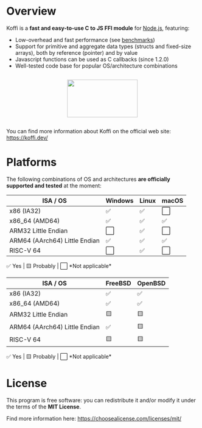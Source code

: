# Overview

Koffi is a **fast and easy-to-use C to JS FFI module** for [Node.js](https://nodejs.org/), featuring:

* Low-overhead and fast performance (see [benchmarks](https://koffi.dev/benchmarks))
* Support for primitive and aggregate data types (structs and fixed-size arrays), both by reference (pointer) and by value
* Javascript functions can be used as C callbacks (since 1.2.0)
* Well-tested code base for popular OS/architecture combinations

<p style="text-align: center; margin: 2em;">
    <img src="{{ ASSET static/koffi.webp }}" width="185" height="99" alt=""/>
</p>

You can find more information about Koffi on the official web site: https://koffi.dev/

# Platforms

The following combinations of OS and architectures __are officially supported and tested__ at the moment:

<table>
     <thead>
          <tr><th>ISA / OS</th><th>Windows</th><th>Linux</th><th>macOS</th></tr>
     </thead>
     <tbody>
          <tr><td>x86 (IA32)</td><td class="center">✅</td><td class="center">✅</td><td class="center">⬜️</td></tr>
          <tr><td>x86_64 (AMD64)</td><td class="center">✅</td><td class="center">✅</td><td class="center">✅</td></tr>
          <tr><td>ARM32 Little Endian</td><td class="center">⬜️</td><td class="center">✅</td> <td class="center">⬜️</td></tr>
          <tr><td>ARM64 (AArch64) Little Endian</td><td class="center">✅</td><td class="center">✅</td><td class="center">✅</td></tr>
          <tr><td>RISC-V 64</td><td class="center">⬜️</td><td class="center">✅</td><td class="center">⬜️</td></tr>
     </tbody>
</table>
<div class="legend">✅ Yes | 🟨 Probably | ⬜️ *Not applicable*</div>

<table>
     <thead>
          <tr><th>ISA / OS</th><th>FreeBSD</th><th>OpenBSD</th></tr>
     </thead>
     <tbody>
          <tr><td>x86 (IA32)</td><td class="center">✅</td><td class="center">✅</td></tr>
          <tr><td>x86_64 (AMD64)</td><td class="center">✅</td><td class="center">✅</td></tr>
          <tr><td>ARM32 Little Endian</td><td class="center">🟨</td><td class="center">🟨</td></tr>
          <tr><td>ARM64 (AArch64) Little Endian</td><td class="center">✅</td><td class="center">🟨</td></tr>
          <tr><td>RISC-V 64</td><td class="center">🟨</td><td class="center">🟨</td></tr>
     </tbody>
</table>
<div class="legend">✅ Yes | 🟨 Probably | ⬜️ *Not applicable*</div>

# License

This program is free software: you can redistribute it and/or modify it under the terms of the **MIT License**.

Find more information here: https://choosealicense.com/licenses/mit/
